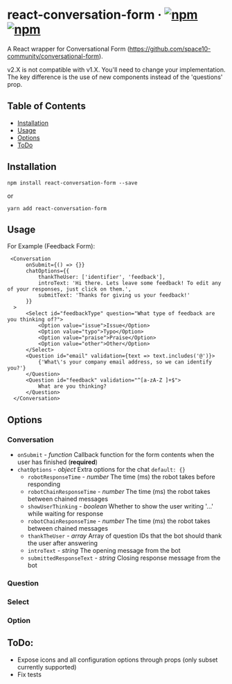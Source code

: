 # react-conversation-form &middot; [![npm](https://img.shields.io/npm/v/react-conversation-form.svg?style=flat-square)](https://www.npmjs.com/package/react-conversation-form)   [![npm](https://img.shields.io/npm/dt/react-conversation-form.svg?style=flat-square)]()

A React wrapper for Conversational Form (https://github.com/space10-community/conversational-form).

v2.X is not compatible with v1.X. You'll need to change your implementation. The key difference is the use of new components instead of the 'questions' prop.
## Table of Contents

- [Installation](#installation)
- [Usage](#usage)
- [Options](#options)
- [ToDo](#todo)

## Installation

`npm install react-conversation-form --save`

or 

`yarn add react-conversation-form`

## Usage

For Example (Feedback Form):

     <Conversation
          onSubmit={() => {}}
          chatOptions={{
              thankTheUser: ['identifier', 'feedback'],
              introText: 'Hi there. Lets leave some feedback! To edit any of your responses, just click on them.',
              submitText: 'Thanks for giving us your feedback!'
          }}
      >
          <Select id="feedbackType" question="What type of feedback are you thinking of?">
              <Option value="issue">Issue</Option>
              <Option value="typo">Typo</Option>
              <Option value="praise">Praise</Option>
              <Option value="other">Other</Option>
          </Select>
          <Question id="email" validation={text => text.includes('@')}>
              {'What\'s your company email address, so we can identify you?'}
          </Question>
          <Question id="feedback" validation="^[a-zA-Z ]+$">
              What are you thinking?
          </Question>
      </Conversation>
  
## Options

### Conversation
* `onSubmit` - *function* Callback function for the form contents when the user has finished (**required**)
* `chatOptions` - *object* Extra options for the chat `default: {}`
    * `robotResponseTime` - *number* The time (ms) the robot takes before responding
    * `robotChainResponseTime` - *number* The time (ms) the robot takes between chained messages
    * `showUserThinking` - *boolean* Whether to show the user writing '...' while waiting for response
    * `robotChainResponseTime` - *number* The time (ms) the robot takes between chained messages
    * `thankTheUser` - *array* Array of question IDs that the bot should thank the user after answering
    * `introText` - *string* The opening message from the bot
    * `submittedResponseText` - *string* Closing response message from the bot

### Question

### Select

### Option

## ToDo:

- Expose icons and all configuration options through props (only subset currently supported)
- Fix tests
